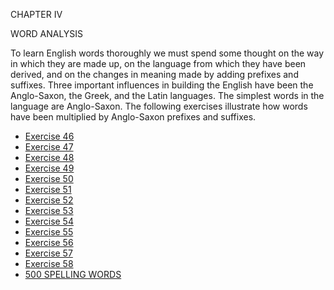 CHAPTER IV

WORD ANALYSIS

To learn English words thoroughly we must spend some thought on the way in which they are made up, on the language from which they have been derived, and on the changes in meaning made by adding prefixes and suffixes. Three important influences in building the English have been the Anglo-Saxon, the Greek, and the Latin languages. The simplest words in the language are Anglo-Saxon. The following exercises illustrate how words have been multiplied by Anglo-Saxon prefixes and suffixes.


- [Exercise 46]()
- [Exercise 47]()
- [Exercise 48]()
- [Exercise 49]()
- [Exercise 50]()
- [Exercise 51]()
- [Exercise 52]()
- [Exercise 53]()
- [Exercise 54]()
- [Exercise 55]()
- [Exercise 56]()
- [Exercise 57]()
- [Exercise 58]()
- [500 SPELLING WORDS]()

